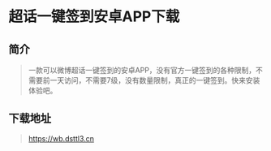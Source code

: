 # 超话一键签到安卓APP下载

## 简介
> 一款可以微博超话一键签到的安卓APP，没有官方一键签到的各种限制，不需要前一天访问，不需要7级，没有数量限制，真正的一键签到。快来安装体验吧。

## 下载地址
> https://wb.dsttl3.cn

